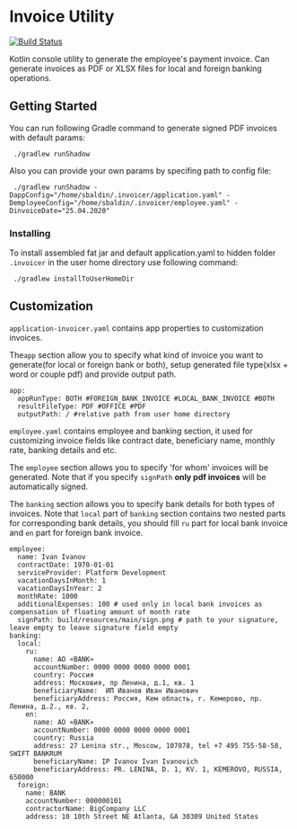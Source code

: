 
# Invoice Utility
[![Build Status](https://travis-ci.org/sbaldin/employeeInvoice.svg?branch=master)](https://travis-ci.org/sbaldin/employeeInvoice)

Kotlin console utility to generate the employee's payment invoice. 
Can generate invoices as PDF or XLSX files for local and foreign banking operations.  

## Getting Started

You can run following Gradle command to generate signed PDF invoices with default params:
```
 ./gradlew runShadow
```
Also you can provide your own params by specifing path to config file:
```
 ./gradlew runShadow -DappConfig="/home/sbaldin/.invoicer/application.yaml" -DemployeeConfig="/home/sbaldin/.invoicer/employee.yaml" -DinvoiceDate="25.04.2020"
```

### Installing
To install assembled fat jar and default application.yaml to hidden folder `.invoicer` in the user home directory use following command:
```
 ./gradlew installToUserHomeDir
```

## Customization

`application-invoicer.yaml` contains app properties to customization invoices. 

The`app` section allow you to specify what kind of invoice you want to generate(for local or foreign bank or both), setup generated file type(xlsx + word or couple pdf) and provide output path. 

```
app:
  appRunType: BOTH #FOREIGN_BANK_INVOICE #LOCAL_BANK_INVOICE #BOTH
  resultFileType: PDF #OFFICE #PDF
  outputPath: / #relative path from user home directory
```

`employee.yaml` contains employee and banking section, it used for customizing invoice fields like contract date,
beneficiary name, monthly rate, banking details and etc.

The `employee` section allows you to specify 'for whom' invoices will be generated.
Note that if you specify `signPath` **only pdf invoices** will be automatically signed.

The `banking` section allows you to specify bank details for both types of invoices.
Note that `local` part of `banking` section contains two nested parts for corresponding bank details,
 you should fill `ru` part for local bank invoice and `en` part for foreign bank invoice.
 
 
```
employee:
  name: Ivan Ivanov
  contractDate: 1970-01-01
  serviceProvider: Platform Development
  vacationDaysInMonth: 1
  vacationDaysInYear: 2
  monthRate: 1000
  additionalExpenses: 100 # used only in local bank invoices as compensation of floating amount of month rate 
  signPath: build/resources/main/sign.png # path to your signature, leave empty to leave signature field empty
banking:
  local:
    ru:
      name: AO «BANK»
      accountNumber: 0000 0000 0000 0000 0001
      country: Россия
      address: Московия, пр Ленина, д.1, кв. 1
      beneficiaryName:  ИП Иванов Иван Иванович
      beneficiaryAddress: Россия, Кем область, г. Кемерово, пр. Ленина, д.2., кв. 2,
    en:
      name: AO «BANK»
      accountNumber: 0000 0000 0000 0000 0001
      country: Russia
      address: 27 Lenina str., Moscow, 107078, tel +7 495 755-58-58, SWIFT BANKRUM
      beneficiaryName: IP Ivanov Ivan Ivanovich
      beneficiaryAddress: PR. LENINA, D. 1, KV. 1, KEMEROVO, RUSSIA, 650000
  foreign:
    name: BANK
    accountNumber: 000000101
    contractorName: BigCompany LLC
    address: 10 10th Street NE Atlanta, GA 30309 United States
```
